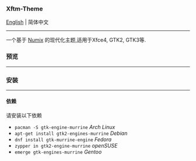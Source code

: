 ### Xftm-Theme

[English][2] | 简体中文

---

一个基于 [Numix][1] 的现代化主题,适用于Xfce4, GTK2, GTK3等.

### 预览
---

### 安装
---

#### 依赖

请安装以下依赖
- `pacman -S gtk-engine-murrine` *Arch Linux*
- `apt-get install gtk2-engines-murrine` *Debian*
- `dnf install gtk-murrine-engine` *Fedora*
- `zypper in gtk2-engine-murrine` *openSUSE*
- `emerge gtk-engines-murrine` *Gentoo*


[1]: https://github.com/shimmerproject/Numix
[2]: https://github.com/TunkShif/Xftm-Theme/blob/master/README.md
